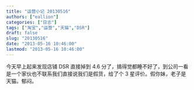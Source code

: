 ```yaml
---
title: "运营小记 20130516"
authors: ["eallion"]
categories: ["日志"]
tags: ["淘宝","运营","天猫","DSR"]
draft: false
slug: "20130516"
date: "2013-05-16 10:46:00"
lastmod: "2013-05-16 10:46:00"
---
```


今天早上起来发现店铺 DSR 直接掉到 4.6 分了，搞得觉都睡不好了，到公司一看是一个家伙也不联系我们直接说我们是假货，给了个 3 星评价。假你妹，老子是天猫。郁闷。
